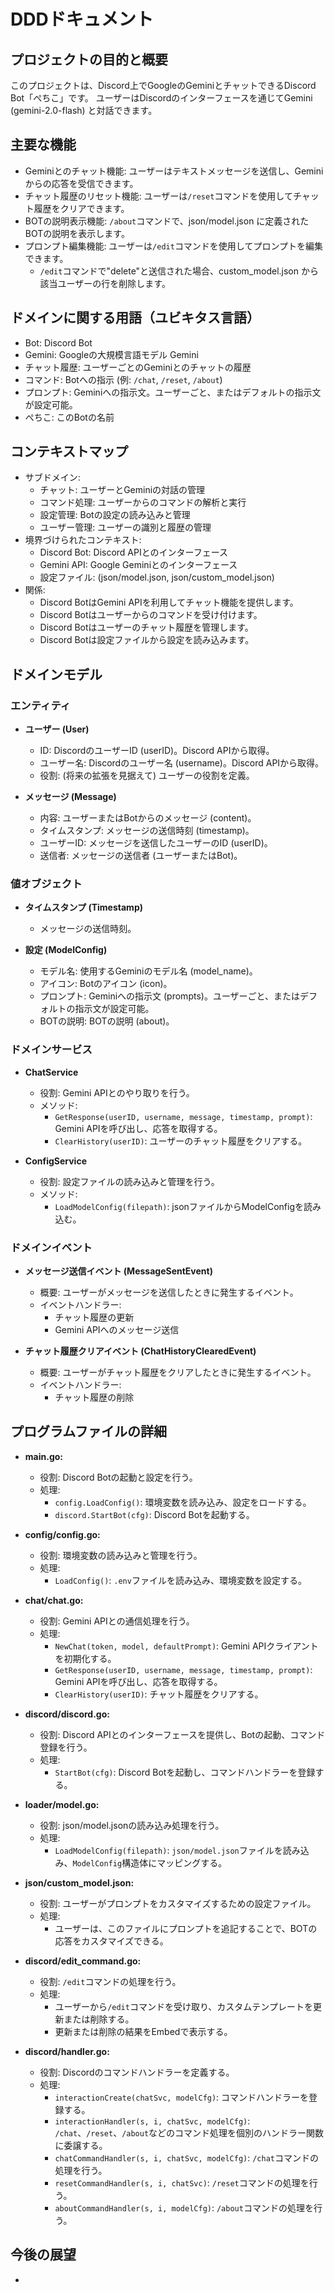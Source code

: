 # DDDドキュメント

## プロジェクトの目的と概要

このプロジェクトは、Discord上でGoogleのGeminiとチャットできるDiscord Bot「ぺちこ」です。
ユーザーはDiscordのインターフェースを通じてGemini (gemini-2.0-flash) と対話できます。

## 主要な機能

- Geminiとのチャット機能: ユーザーはテキストメッセージを送信し、Geminiからの応答を受信できます。
- チャット履歴のリセット機能: ユーザーは`/reset`コマンドを使用してチャット履歴をクリアできます。
- BOTの説明表示機能: `/about`コマンドで、json/model.json に定義されたBOTの説明を表示します。
- プロンプト編集機能: ユーザーは`/edit`コマンドを使用してプロンプトを編集できます。
  - `/edit`コマンドで"delete"と送信された場合、custom_model.json から該当ユーザーの行を削除します。

## ドメインに関する用語（ユビキタス言語）

- Bot: Discord Bot
- Gemini: Googleの大規模言語モデル Gemini
- チャット履歴: ユーザーごとのGeminiとのチャットの履歴
- コマンド: Botへの指示 (例: `/chat`, `/reset`, `/about`)
- プロンプト: Geminiへの指示文。ユーザーごと、またはデフォルトの指示文が設定可能。
- ぺちこ: このBotの名前

## コンテキストマップ

- サブドメイン:
  - チャット: ユーザーとGeminiの対話の管理
  - コマンド処理: ユーザーからのコマンドの解析と実行
  - 設定管理: Botの設定の読み込みと管理
  - ユーザー管理: ユーザーの識別と履歴の管理
- 境界づけられたコンテキスト:
  - Discord Bot: Discord APIとのインターフェース
  - Gemini API: Google Geminiとのインターフェース
  - 設定ファイル: (json/model.json, json/custom_model.json)
- 関係:
  - Discord BotはGemini APIを利用してチャット機能を提供します。
  - Discord Botはユーザーからのコマンドを受け付けます。
  - Discord Botはユーザーのチャット履歴を管理します。
  - Discord Botは設定ファイルから設定を読み込みます。

## ドメインモデル

### エンティティ

- **ユーザー (User)**
  - ID: DiscordのユーザーID (userID)。Discord APIから取得。
  - ユーザー名: Discordのユーザー名 (username)。Discord APIから取得。
  - 役割: (将来の拡張を見据えて) ユーザーの役割を定義。

- **メッセージ (Message)**
  - 内容: ユーザーまたはBotからのメッセージ (content)。
  - タイムスタンプ: メッセージの送信時刻 (timestamp)。
  - ユーザーID: メッセージを送信したユーザーのID (userID)。
  - 送信者: メッセージの送信者 (ユーザーまたはBot)。

### 値オブジェクト

- **タイムスタンプ (Timestamp)**
  - メッセージの送信時刻。

- **設定 (ModelConfig)**
  - モデル名: 使用するGeminiのモデル名 (model_name)。
  - アイコン: Botのアイコン (icon)。
  - プロンプト: Geminiへの指示文 (prompts)。ユーザーごと、またはデフォルトの指示文が設定可能。
  - BOTの説明: BOTの説明 (about)。

### ドメインサービス

- **ChatService**
  - 役割: Gemini APIとのやり取りを行う。
  - メソッド:
    - `GetResponse(userID, username, message, timestamp, prompt)`: Gemini APIを呼び出し、応答を取得する。
    - `ClearHistory(userID)`: ユーザーのチャット履歴をクリアする。

- **ConfigService**
  - 役割: 設定ファイルの読み込みと管理を行う。
  - メソッド:
    - `LoadModelConfig(filepath)`: jsonファイルからModelConfigを読み込む。

### ドメインイベント

- **メッセージ送信イベント (MessageSentEvent)**
  - 概要: ユーザーがメッセージを送信したときに発生するイベント。
  - イベントハンドラー:
    - チャット履歴の更新
    - Gemini APIへのメッセージ送信

- **チャット履歴クリアイベント (ChatHistoryClearedEvent)**
  - 概要: ユーザーがチャット履歴をクリアしたときに発生するイベント。
  - イベントハンドラー:
    - チャット履歴の削除

## プログラムファイルの詳細

- **main.go:**
  - 役割: Discord Botの起動と設定を行う。
  - 処理:
    - `config.LoadConfig()`: 環境変数を読み込み、設定をロードする。
    - `discord.StartBot(cfg)`: Discord Botを起動する。

- **config/config.go:**
  - 役割: 環境変数の読み込みと管理を行う。
  - 処理:
    - `LoadConfig()`: `.env`ファイルを読み込み、環境変数を設定する。

- **chat/chat.go:**
  - 役割: Gemini APIとの通信処理を行う。
  - 処理:
    - `NewChat(token, model, defaultPrompt)`: Gemini APIクライアントを初期化する。
    - `GetResponse(userID, username, message, timestamp, prompt)`: Gemini APIを呼び出し、応答を取得する。
    - `ClearHistory(userID)`: チャット履歴をクリアする。

- **discord/discord.go:**
  - 役割: Discord APIとのインターフェースを提供し、Botの起動、コマンド登録を行う。
  - 処理:
    - `StartBot(cfg)`: Discord Botを起動し、コマンドハンドラーを登録する。

- **loader/model.go:**
  - 役割: json/model.jsonの読み込み処理を行う。
  - 処理:
    - `LoadModelConfig(filepath)`: `json/model.json`ファイルを読み込み、`ModelConfig`構造体にマッピングする。

- **json/custom_model.json:**
  - 役割: ユーザーがプロンプトをカスタマイズするための設定ファイル。
  - 処理:
    - ユーザーは、このファイルにプロンプトを追記することで、BOTの応答をカスタマイズできる。

- **discord/edit_command.go:**
  - 役割: `/edit`コマンドの処理を行う。
  - 処理:
    - ユーザーから`/edit`コマンドを受け取り、カスタムテンプレートを更新または削除する。
    - 更新または削除の結果をEmbedで表示する。

- **discord/handler.go:**
  - 役割: Discordのコマンドハンドラーを定義する。
  - 処理:
    - `interactionCreate(chatSvc, modelCfg)`: コマンドハンドラーを登録する。
    - `interactionHandler(s, i, chatSvc, modelCfg)`: `/chat`、`/reset`、`/about`などのコマンド処理を個別のハンドラー関数に委譲する。
    - `chatCommandHandler(s, i, chatSvc, modelCfg)`: `/chat`コマンドの処理を行う。
    - `resetCommandHandler(s, i, chatSvc)`: `/reset`コマンドの処理を行う。
    - `aboutCommandHandler(s, i, modelCfg)`: `/about`コマンドの処理を行う。

## 今後の展望
-
